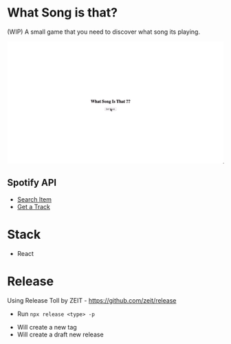 # What Song is that?

(WIP) A small game that you need to discover what song its playing.

![What Song is that?](sample.gif)


## Spotify API
 - [Search Item](https://developer.spotify.com/console/get-search-item/)
 - [Get a Track](https://developer.spotify.com/console/get-track/)


 # Stack
  - React
  
  
# Release 
 Using Release Toll by ZEIT - https://github.com/zeit/release

 - Run `npx release <type> -p` 
  * Will create a new tag
  * Will create a draft new release
